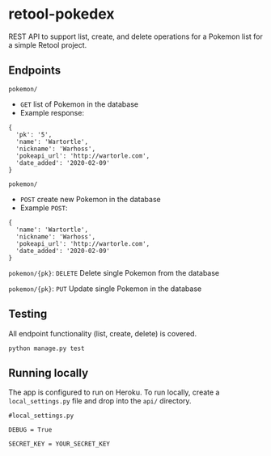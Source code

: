 # retool-pokedex

REST API to support list, create, and delete operations for a Pokemon list for a simple Retool project.

## Endpoints

`pokemon/`
- `GET` list of Pokemon in the database
- Example response:
```
{
  'pk': '5',
  'name': 'Wartortle',
  'nickname': 'Warhoss',
  'pokeapi_url': 'http://wartorle.com',
  'date_added': '2020-02-09'
}
```

`pokemon/`
- `POST` create new Pokemon in the database
- Example `POST`:
```
{
  'name': 'Wartortle',
  'nickname': 'Warhoss',
  'pokeapi_url': 'http://wartorle.com',
  'date_added': '2020-02-09'
}
```

`pokemon/{pk}`: `DELETE` Delete single Pokemon from the database

`pokemon/{pk}`: `PUT` Update single Pokemon in the database

## Testing

All endpoint functionality (list, create, delete) is covered.

`python manage.py test`

## Running locally

The app is configured to run on Heroku.
To run locally, create a `local_settings.py` file and drop into the `api/` directory.

```
#local_settings.py

DEBUG = True

SECRET_KEY = YOUR_SECRET_KEY
```
